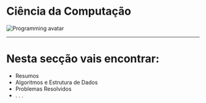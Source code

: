 <div class="programming">
    <div class="hero">
        <div>
            <h1>Ciência da Computação</h1>
        </div>
        <img src="/images/programming/programming.jpg" alt="Programming avatar" />
    </div>
</div>

---

# Nesta secção vais encontrar:

- Resumos
- Algoritmos e Estrutura de Dados
- Problemas Resolvidos
- . . .